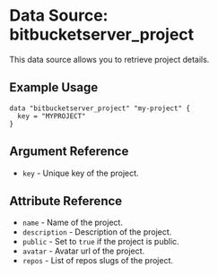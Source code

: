 # Data Source: bitbucketserver_project

This data source allows you to retrieve project details.

## Example Usage

```hcl
data "bitbucketserver_project" "my-project" {
  key = "MYPROJECT"
}
```

## Argument Reference

* `key` - Unique key of the project.

## Attribute Reference

* `name` - Name of the project.
* `description` - Description of the project. 
* `public` - Set to `true` if the project is public. 
* `avatar` - Avatar url of the project.
* `repos` - List of repos slugs of the project.
